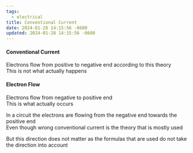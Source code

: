 ```yaml
---
tags:
  - electrical
title: Conventional Current
date: 2024-01-28 14:15:56 -0600
updated: 2024-01-28 14:15:56 -0600
---
```


#### Conventional Current
Electrons flow from positive to negative end according to this theory  
This is not what actually happens

#### Electron Flow
Electrons flow from negative to positive end  
This is what actually occurs

In a circuit the electrons are flowing from the negative end towards the positive end  
Even though wrong conventional current is the theory that is mostly used

But this direction does not matter as the formulas that are used do not take the direction into account

